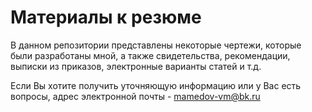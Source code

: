 # Материалы к резюме

В данном репозитории представлены некоторые чертежи, которые были разработаны мной, а также свидетельства, рекомендации, выписки из приказов, электронные варианты статей и т.д.

Если Вы хотите получить уточняющую информацию или у Вас есть вопросы, адрес электронной почты - mamedov-vm@bk.ru
